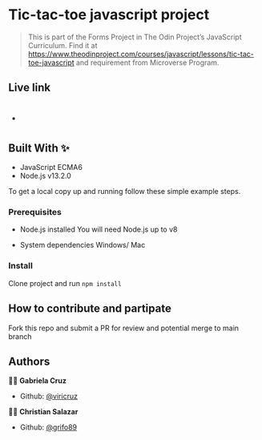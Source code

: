 # Tic-tac-toe javascript project


> This is part of the Forms Project in The Odin Project’s JavaScript Curriculum. Find it at https://www.theodinproject.com/courses/javascript/lessons/tic-tac-toe-javascript and requirement from Microverse Program.


## Live link

* #

## Built With ✨

- JavaScript ECMA6
- Node.js v13.2.0

To get a local copy up and running follow these simple example steps.

### Prerequisites
* Node.js installed
You will need Node.js up to v8

* System dependencies
Windows/ Mac


### Install
Clone project and run
`npm install`


## How to contribute and partipate
Fork this repo and submit a PR for review and potential merge to main branch



## Authors

👨‍💻 **Gabriela Cruz**

- Github: [@viricruz](https://github.com/viricruz)

👨‍💻 **Christian Salazar**

- Github: [@grifo89](https://github.com/grifo89)
